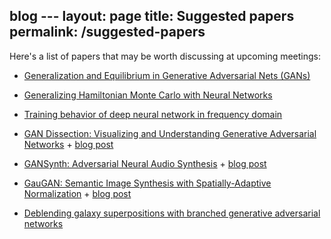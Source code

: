 blog ---
layout: page
title: Suggested papers
permalink: /suggested-papers
---

Here's a list of papers that may be worth discussing at upcoming meetings:

* [Generalization and Equilibrium in Generative Adversarial Nets (GANs)](https://arxiv.org/abs/1703.00573)

* [Generalizing Hamiltonian Monte Carlo with Neural Networks](https://arxiv.org/abs/1711.09268)

* [Training behavior of deep neural network in frequency domain](https://arxiv.org/abs/1807.01251)

* [GAN Dissection: Visualizing and Understanding Generative Adversarial Networks](https://arxiv.org/abs/1811.10597v1) + [blog post](https://gandissect.csail.mit.edu/%E2%80%8B)

* [GANSynth: Adversarial Neural Audio Synthesis](https://openreview.net/forum?id=H1xQVn09FX) + [blog post](https://magenta.tensorflow.org/gansynth)

* [GauGAN: Semantic Image Synthesis with Spatially-Adaptive Normalization](https://arxiv.org/abs/1903.07291) + [blog post](https://blogs.nvidia.com/blog/2019/03/18/gaugan-photorealistic-landscapes-nvidia-research/)

* [Deblending galaxy superpositions with branched generative adversarial networks](https://arxiv.org/abs/1810.10098)
